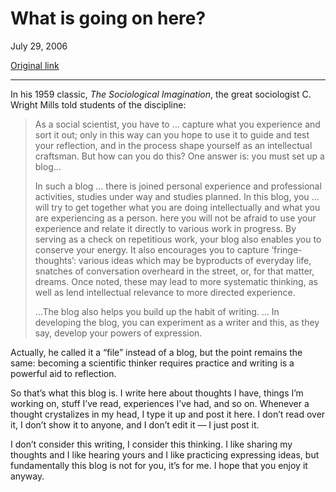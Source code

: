 What is going on here?
======================

July 29, 2006

[Original link](http://www.aaronsw.com/weblog/about)

* * * * *

In his 1959 classic, *The Sociological Imagination*, the great
sociologist C. Wright Mills told students of the discipline:

> As a social scientist, you have to … capture what you experience and
> sort it out; only in this way can you hope to use it to guide and test
> your reflection, and in the process shape yourself as an intellectual
> craftsman. But how can you do this? One answer is: you must set up a
> blog…
>
> In such a blog … there is joined personal experience and professional
> activities, studies under way and studies planned. In this blog, you …
> will try to get together what you are doing intellectually and what
> you are experiencing as a person. here you will not be afraid to use
> your experience and relate it directly to various work in progress. By
> serving as a check on repetitious work, your blog also enables you to
> conserve your energy. It also encourages you to capture
> ‘fringe-thoughts’: various ideas which may be byproducts of everyday
> life, snatches of conversation overheard in the street, or, for that
> matter, dreams. Once noted, these may lead to more systematic
> thinking, as well as lend intellectual relevance to more directed
> experience.
>
> …The blog also helps you build up the habit of writing. … In
> developing the blog, you can experiment as a writer and this, as they
> say, develop your powers of expression.

Actually, he called it a “file” instead of a blog, but the point remains
the same: becoming a scientific thinker requires practice and writing is
a powerful aid to reflection.

So that’s what this blog is. I write here about thoughts I have, things
I’m working on, stuff I’ve read, experiences I’ve had, and so on.
Whenever a thought crystalizes in my head, I type it up and post it
here. I don’t read over it, I don’t show it to anyone, and I don’t edit
it — I just post it.

I don’t consider this writing, I consider this thinking. I like sharing
my thoughts and I like hearing yours and I like practicing expressing
ideas, but fundamentally this blog is not for you, it’s for me. I hope
that you enjoy it anyway.
